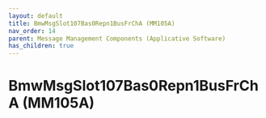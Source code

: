 ```yaml
---
layout: default
title: BmwMsgSlot107Bas0Repn1BusFrChA (MM105A)
nav_order: 14
parent: Message Management Components (Applicative Software)
has_children: true
---
```

# BmwMsgSlot107Bas0Repn1BusFrChA (MM105A)
